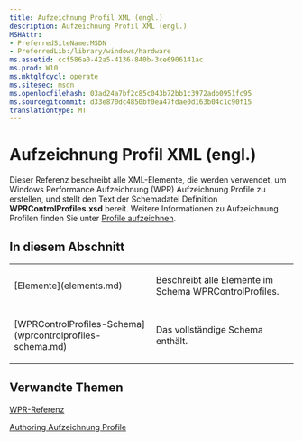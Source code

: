```yaml
---
title: Aufzeichnung Profil XML (engl.)
description: Aufzeichnung Profil XML (engl.)
MSHAttr:
- PreferredSiteName:MSDN
- PreferredLib:/library/windows/hardware
ms.assetid: ccf586a0-42a5-4136-840b-3ce6906141ac
ms.prod: W10
ms.mktglfcycl: operate
ms.sitesec: msdn
ms.openlocfilehash: 03ad24a7bf2c85c043b72bb1c3972adb0951fc95
ms.sourcegitcommit: d33e870dc4850bf0ea47fdae0d163b04c1c90f15
translationtype: MT
---
```

# <a name="recording-profile-xml-reference"></a>Aufzeichnung Profil XML (engl.)


Dieser Referenz beschreibt alle XML-Elemente, die werden verwendet, um Windows Performance Aufzeichnung (WPR) Aufzeichnung Profile zu erstellen, und stellt den Text der Schemadatei Definition **WPRControlProfiles.xsd** bereit. Weitere Informationen zu Aufzeichnung Profilen finden Sie unter [Profile aufzeichnen](recording-profiles.md).

## <a name="in-this-section"></a>In diesem Abschnitt


<table>
<colgroup>
<col width="50%" />
<col width="50%" />
</colgroup>
<tbody>
<tr class="odd">
<td><p>[Elemente](elements.md)</p></td>
<td><p>Beschreibt alle Elemente im Schema WPRControlProfiles.</p></td>
</tr>
<tr class="even">
<td><p>[WPRControlProfiles-Schema](wprcontrolprofiles-schema.md)</p></td>
<td><p>Das vollständige Schema enthält.</p></td>
</tr>
</tbody>
</table>

 

## <a name="related-topics"></a>Verwandte Themen


[WPR-Referenz](wpr-reference.md)

[Authoring Aufzeichnung Profile](authoring-recording-profiles.md)

 

 







